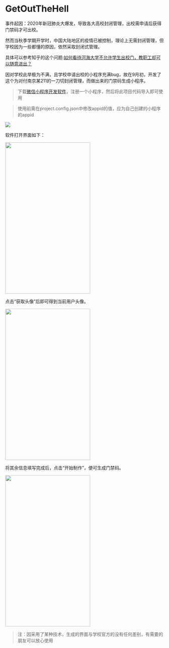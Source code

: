 # GetOutTheHell
事件起因：2020年新冠肺炎大爆发，导致各大高校封闭管理，出校需申请后获得门禁码才可出校。

然而当秋季学期开学时，中国大陆地区的疫情已被控制，理论上无需封闭管理，但学校因为一些都懂的原因，依然采取封闭式管理。

具体可以参考知乎的这个问题:[如何看待河海大学不允许学生出校门，教职工却可以随意进出？](https://www.zhihu.com/question/407901391)

因对学校此举极为不满，且学校申请出校的小程序充满bug，故在9月初，开发了这个为对付南京某211的一刀切封闭管理，而做出来的门禁码生成小程序。

>下载[微信小程序开发软件](https://mp.weixin.qq.com/cgi-bin/wx)，注册一个小程序，然后将此项目代码导入即可使用 

> 使用前需在project.config.json中修改appid的值，应为自己创建的小程序的appid

![](https://github.com/Ricky-Chu/GetOutTheHell/blob/master/image-appid.png)

软件打开界面如下： 

<img width="270" height="480" src="https://github.com/Ricky-Chu/GetOutTheHell/blob/master/image-index.png"/>

点击“获取头像”后即可得到当前用户头像。

<img width="270" height="480" src="https://github.com/Ricky-Chu/GetOutTheHell/blob/master/image-face.png"/>

将其余信息填写完成后，点击“开始制作”，便可生成门禁码。

<img width="270" height="480" src="https://github.com/Ricky-Chu/GetOutTheHell/blob/master/image-result.png"/>

> 注：因采用了某种技术，生成的界面与学校官方的没有任何差别，有需要的朋友可以放心使用
